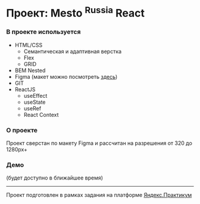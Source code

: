 # Проект: Mesto <sup>Russia</sup> React

### В проекте используется

* HTML/CSS
    * Семантическая и адаптивная верстка
    * Flex
    * GRID
* BEM Nested
* Figma (макет можно посмотреть [здесь](https://www.figma.com/proto/FICtgZMj34H0CTRBtxqziw/JavaScript.-Sprint-4-(Copy)?node-id=28212%3A269))
* GIT
* ReactJS
  * useEffect
  * useState
  * useRef
  * React Context

### О проекте

Проект сверстан по макету Figma и рассчитан на разрешения от 320 до 1280px+

### Демо

(будет доступно в ближайшее время)

---

Проект подготовлен в рамках задания на платформе [Яндекс.Практикум](https://practicum.yandex.ru/)
